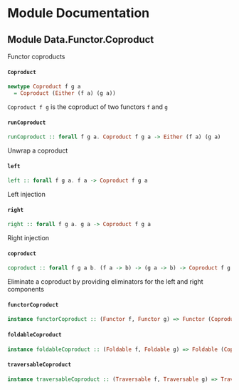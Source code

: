 # Module Documentation

## Module Data.Functor.Coproduct


Functor coproducts

#### `Coproduct`

``` purescript
newtype Coproduct f g a
  = Coproduct (Either (f a) (g a))
```

`Coproduct f g` is the coproduct of two functors `f` and `g`

#### `runCoproduct`

``` purescript
runCoproduct :: forall f g a. Coproduct f g a -> Either (f a) (g a)
```

Unwrap a coproduct

#### `left`

``` purescript
left :: forall f g a. f a -> Coproduct f g a
```

Left injection

#### `right`

``` purescript
right :: forall f g a. g a -> Coproduct f g a
```

Right injection

#### `coproduct`

``` purescript
coproduct :: forall f g a b. (f a -> b) -> (g a -> b) -> Coproduct f g a -> b
```

Eliminate a coproduct by providing eliminators for the left and
right components

#### `functorCoproduct`

``` purescript
instance functorCoproduct :: (Functor f, Functor g) => Functor (Coproduct f g)
```


#### `foldableCoproduct`

``` purescript
instance foldableCoproduct :: (Foldable f, Foldable g) => Foldable (Coproduct f g)
```


#### `traversableCoproduct`

``` purescript
instance traversableCoproduct :: (Traversable f, Traversable g) => Traversable (Coproduct f g)
```